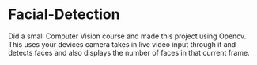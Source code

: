 # Facial-Detection

Did a small Computer Vision course and made this project using Opencv. This uses your devices camera takes in live video input through it and detects faces and also displays the number of faces in that current frame.
